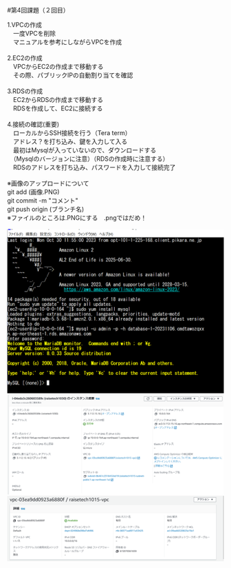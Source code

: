 #第4回課題（２回目）<br>

1.VPCの作成<br>
　一度VPCを削除<br>
　マニュアルを参考にしながらVPCを作成<br>
<br>
2.EC2の作成<br>
　VPCからEC2の作成まで移動する<br>
　その際、パブリックIPの自動割り当てを確認<br>
<br>
3.RDSの作成<br>
　EC2からRDSの作成まで移動する<br>
　RDSを作成して、EC2に接続する<br>
<br>
4.接続の確認(重要)<br>
　ローカルからSSH接続を行う（Tera term）<br>
　アドレス？を打ち込み、鍵を入力して入る<br>
　最初はMysqlが入っていないので、ダウンロードする<br>
　（Mysqlのバージョンに注意）（RDSの作成時に注意する）<br>
　RDSのアドレスを打ち込み、パスワードを入力して接続完了<br>
<br>
※画像のアップロードについて<br>
git add (画像.PNG)<br>
git commit -m "コメント"<br>
git push origin (ブランチ名)<br>
※ファイルのところは.PNGにする　.pngではだめ！<br>
<br>
![lecture04-1](lecture04pic1.PNG)<br>
![lecture04-2](lecture04pic2.PNG)<br>
![lecture04-3](lecture04pic3.PNG)<br>

